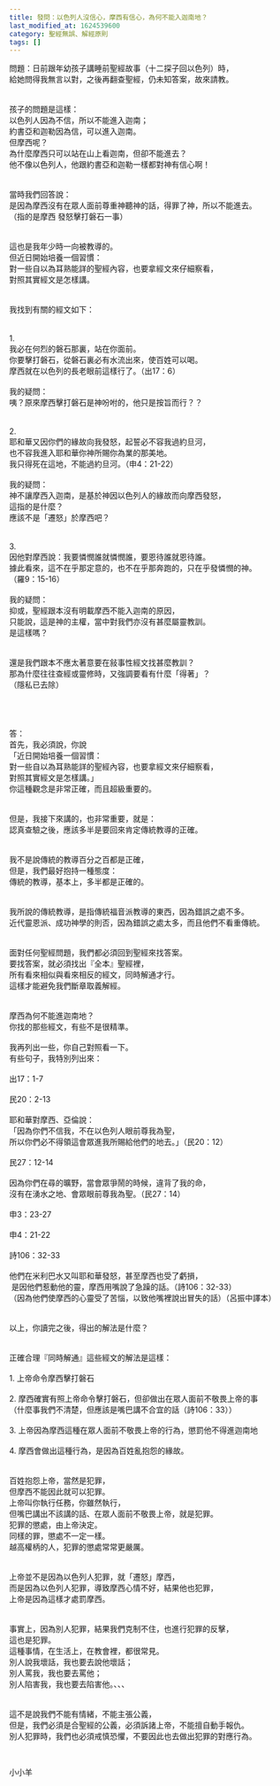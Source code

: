 ```yaml
---
title: 發問：以色列人沒信心，摩西有信心，為何不能入迦南地？
last_modified_at: 1624539600
category: 聖經無誤、解經原則
tags: []
---
```


<div>問題：日前跟年幼孩子講睡前聖經故事（十二探子回以色列）時，</div>

<div>給她問得我無言以對，之後再翻查聖經，仍未知答案，故來請教。</div>

<div>&nbsp;</div>

<div>&nbsp;</div>

<div>孩子的問題是這樣：</div>

<div>以色列人因為不信，所以不能進入迦南；</div>

<div>約書亞和迦勒因為信，可以進入迦南。</div>

<div>但摩西呢？</div>

<div>為什麼摩西只可以站在山上看迦南，但卻不能進去？</div>

<div>他不像以色列人，他跟約書亞和迦勒一樣都對神有信心啊！</div>

<div>&nbsp;</div>

<div>&nbsp;</div>

<div>當時我們回答說：</div>

<div>是因為摩西沒有在眾人面前尊重神聽神的話，得罪了神，所以不能進去。</div>

<div>（指的是摩西 發怒擊打磐石一事）</div>

<div>&nbsp;</div>

<div>&nbsp;</div>

<div>這也是我年少時一向被教導的。&nbsp;</div>

<div>但近日開始培養一個習慣：</div>

<div>對一些自以為耳熟能詳的聖經內容，也要拿經文來仔細察看，</div>

<div>對照其實經文是怎樣講。</div>

<div>&nbsp;</div>

<div>&nbsp;</div>

<div>我找到有關的經文如下：</div>

<div>&nbsp;</div>

<div>&nbsp;</div>

<div>1.<span style="white-space:pre"> </span></div>

<div>我必在何烈的磐石那裏，站在你面前。</div>

<div>你要擊打磐石，從磐石裏必有水流出來，使百姓可以喝。</div>

<div>摩西就在以色列的長老眼前這樣行了。（出17：6）</div>

<div>&nbsp;</div>

<div>我的疑問：</div>

<div>咦？原來摩西擊打磐石是神吩咐的，他只是按旨而行？？</div>

<div>&nbsp;</div>

<div>&nbsp;</div>

<div>2.</div>

<div>耶和華又因你們的緣故向我發怒，起誓必不容我過約旦河，</div>

<div>也不容我進入耶和華你神所賜你為業的那美地。</div>

<div>我只得死在這地，不能過約旦河。（申4：21-22）</div>

<div>&nbsp;</div>

<div>我的疑問：</div>

<div>神不讓摩西入迦南，是基於神因以色列人的緣故而向摩西發怒，</div>

<div>這指的是什麼？</div>

<div>應該不是「遷怒」於摩西吧？</div>

<div>&nbsp;</div>

<div>&nbsp;</div>

<div>3.</div>

<div>因他對摩西說：我要憐憫誰就憐憫誰，要恩待誰就恩待誰。</div>

<div>據此看來，這不在乎那定意的，也不在乎那奔跑的，只在乎發憐憫的神。</div>

<div>（羅9：15-16）</div>

<div>&nbsp;</div>

<div>我的疑問：</div>

<div>抑或，聖經跟本沒有明載摩西不能入迦南的原因，</div>

<div>只能說，這是神的主權，當中對我們亦沒有甚麼屬靈教訓。</div>

<div>是這樣嗎？</div>

<div>&nbsp;</div>

<div>&nbsp;</div>

<div>還是我們跟本不應太著意要在敍事性經文找甚麼教訓？</div>

<div>那為什麼往往查經或靈修時，又強調要看有什麼「得著」？</div>

<div>（隱私已去除）</div>

<div>&nbsp;</div>

<div>&nbsp;</div>

<div>&nbsp;</div>

<div>&nbsp;</div>

<div>答：</div>

<div>首先，我必須說，你說</div>

<div>「近日開始培養一個習慣：</div>

<div>對一些自以為耳熟能詳的聖經內容，也要拿經文來仔細察看，</div>

<div>對照其實經文是怎樣講。」</div>

<div>你這種觀念是非常正確，而且超級重要的。</div>

<div>&nbsp;</div>

<div>&nbsp;</div>

<div>但是，我接下來講的，也非常重要，就是：</div>

<div>認真查驗之後，應該多半是要回來肯定傳統教導的正確。</div>

<div>&nbsp;</div>

<div>&nbsp;</div>

<div>我不是說傳統的教導百分之百都是正確，</div>

<div>但是，我們最好抱持一種態度：</div>

<div>傳統的教導，基本上，多半都是正確的。</div>

<div>&nbsp;</div>

<div>&nbsp;</div>

<div>我所說的傳統教導，是指傳統福音派教導的東西，因為錯誤之處不多。</div>

<div>近代靈恩派、成功神學的則否，因為錯誤之處太多，而且他們不看重傳統。</div>

<div>&nbsp;</div>

<div>&nbsp;</div>

<div>面對任何聖經問題，我們都必須回到聖經來找答案。</div>

<div>要找答案，就必須找出『全本』聖經裡，</div>

<div>所有看來相似與看來相反的經文，同時解通才行。</div>

<div>這樣才能避免我們斷章取義解經。</div>

<div>&nbsp;</div>

<div>&nbsp;</div>

<div>摩西為何不能進迦南地？</div>

<div>你找的那些經文，有些不是很精準。</div>

<div>&nbsp;</div>

<div>我再列出一些，你自己對照看一下。</div>

<div>有些句子，我特別列出來：</div>

<div>&nbsp;</div>

<div>出17：1-7</div>

<div>&nbsp;</div>

<div>民20：2-13</div>

<div>&nbsp;</div>

<div>耶和華對摩西、亞倫說：</div>

<div>「因為你們不信我，不在以色列人眼前尊我為聖，</div>

<div>所以你們必不得領這會眾進我所賜給他們的地去。」（民20：12）</div>

<div>&nbsp;</div>

<div>民27：12-14</div>

<div>&nbsp;</div>

<div>因為你們在尋的曠野，當會眾爭鬧的時候，違背了我的命，</div>

<div>沒有在湧水之地、會眾眼前尊我為聖。（民27：14）</div>

<div>&nbsp;</div>

<div>申3：23-27</div>

<div>&nbsp;</div>

<div>申4：21-22</div>

<div>&nbsp;</div>

<div>詩106：32-33</div>

<div>&nbsp;</div>

<div>他們在米利巴水又叫耶和華發怒，甚至摩西也受了虧損，</div>

<div>&nbsp;是因他們惹動他的靈，摩西用嘴說了急躁的話。（詩106：32-33）</div>

<div>（因為他們使摩西的心靈受了苦惱，以致他嘴裡說出冒失的話）（呂振中譯本）</div>

<div>&nbsp;</div>

<div>&nbsp;</div>

<div>以上，你讀完之後，得出的解法是什麼？</div>

<div>&nbsp;</div>

<div>&nbsp;</div>

<div>正確合理『同時解通』這些經文的解法是這樣：</div>

<div>&nbsp;</div>

<div>1.<span style="white-space:pre"> </span>上帝命令摩西擊打磐石</div>

<div>&nbsp;</div>

<div>2.<span style="white-space:pre"> </span>摩西確實有照上帝命令擊打磐石，但卻做出在眾人面前不敬畏上帝的事</div>

<div>（什麼事我們不清楚，但應該是嘴巴講不合宜的話（詩106：33））</div>

<div>&nbsp;</div>

<div>3.<span style="white-space:pre"> </span>上帝因為摩西這種在眾人面前不敬畏上帝的行為，懲罰他不得進迦南地</div>

<div>&nbsp;</div>

<div>4.<span style="white-space:pre"> </span>摩西會做出這種行為，是因為百姓亂抱怨的緣故。</div>

<div>&nbsp;</div>

<div>&nbsp;</div>

<div>百姓抱怨上帝，當然是犯罪，</div>

<div>但摩西不能因此就可以犯罪。</div>

<div>上帝叫你執行任務，你雖然執行，</div>

<div>但嘴巴講出不該講的話、在眾人面前不敬畏上帝，就是犯罪。</div>

<div>犯罪的懲處，由上帝決定。</div>

<div>同樣的罪，懲處不一定一樣。</div>

<div>越高權柄的人，犯罪的懲處常常更嚴厲。</div>

<div>&nbsp;</div>

<div>&nbsp;</div>

<div>上帝並不是因為以色列人犯罪，就「遷怒」摩西，</div>

<div>而是因為以色列人犯罪，導致摩西心情不好，結果他也犯罪，</div>

<div>上帝是因為這樣才處罰摩西。</div>

<div>&nbsp;</div>

<div>&nbsp;</div>

<div>事實上，因為別人犯罪，結果我們克制不住，也進行犯罪的反擊，</div>

<div>這也是犯罪。</div>

<div>這種事情，在生活上，在教會裡，都很常見。</div>

<div>別人說我壞話，我也要去說他壞話；</div>

<div>別人罵我，我也要去罵他；</div>

<div>別人陷害我，我也要去陷害他。、、、</div>

<div>&nbsp;</div>

<div>&nbsp;</div>

<div>這不是說我們不能有情緒，不能主張公義，</div>

<div>但是，我們必須是合聖經的公義，必須訴諸上帝，不能擅自動手報仇。</div>

<div>別人犯罪時，我們也必須戒慎恐懼，不要因此也去做出犯罪的對應行為。</div>

<p>&nbsp;</p>

<p>小小羊</p>

<p>&nbsp;</p>

<p>&nbsp;</p>

